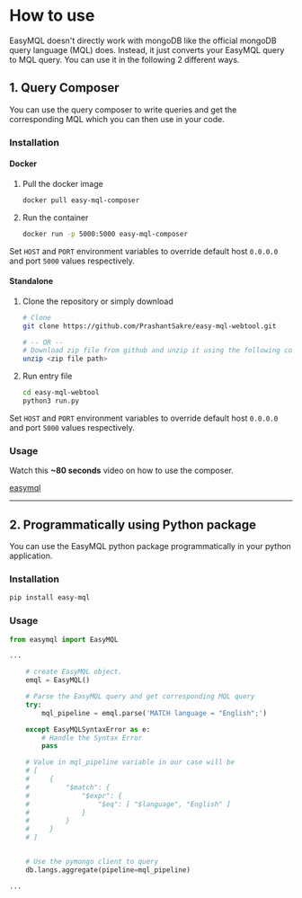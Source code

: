 # How to use

EasyMQL doesn't directly work with mongoDB like the official
mongoDB query language (MQL) does. Instead, it just converts your EasyMQL
query to MQL query. You can use it in the following 2 different ways.

## 1. Query Composer
You can use the query composer to write queries and get the corresponding MQL which you can then use in your code.

### Installation

#### Docker

1. Pull the docker image

    ```sh
    docker pull easy-mql-composer
    ```

2. Run the container

    ```sh
    docker run -p 5000:5000 easy-mql-composer
    ```

Set `HOST` and `PORT` environment variables to override default host `0.0.0.0` and port `5000` values respectively.

#### Standalone

1. Clone the repository or simply download

    ```sh
    # Clone
    git clone https://github.com/PrashantSakre/easy-mql-webtool.git

    # -- OR --
    # Download zip file from github and unzip it using the following command
    unzip <zip file path>
    ```

2. Run entry file

    ```sh
    cd easy-mql-webtool
    python3 run.py
    ```

Set `HOST` and `PORT` environment variables to override default host `0.0.0.0` and port `5000` values respectively.

### Usage

Watch this **~80 seconds** video on how to use the composer.

[easymql](usagevideo.html ':include')

----

## 2. Programmatically using Python package
You can use the EasyMQL python package programmatically in your python application.


### Installation

```sh
pip install easy-mql
```

### Usage

```python
from easymql import EasyMQL

...

    # create EasyMQL object.
    emql = EasyMQL()

    # Parse the EasyMQL query and get corresponding MQL query
    try:
        mql_pipeline = emql.parse('MATCH language = "English";')

    except EasyMQLSyntaxError as e:
        # Handle the Syntax Error
        pass

    # Value in mql_pipeline variable in our case will be
    # [
    #     {
    #         "$match": {
    #             "$expr": {
    #                 "$eq": [ "$language", "English" ]
    #             }
    #         }
    #     }
    # ]


    # Use the pymongo client to query
    db.langs.aggregate(pipeline=mql_pipeline)

...
```
